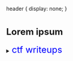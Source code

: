 header {
  display: none;
}

# <font size="5">Lorem ipsum</font>

<details>
<summary><font size="5" color="blue">ctf writeups</font></summary>

<font size="4">
Lorem ipsum dolor sit amet.
</font>

</details>
